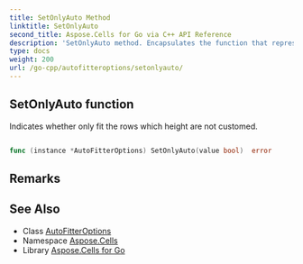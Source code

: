 ```yaml
---
title: SetOnlyAuto Method 
linktitle: SetOnlyAuto
second_title: Aspose.Cells for Go via C++ API Reference
description: 'SetOnlyAuto method. Encapsulates the function that represents setonlyauto in Go.'
type: docs
weight: 200
url: /go-cpp/autofitteroptions/setonlyauto/
---
```


## SetOnlyAuto function

Indicates whether only fit the rows which height are not customed.

```go

func (instance *AutoFitterOptions) SetOnlyAuto(value bool)  error

```

## Remarks


## See Also

* Class [AutoFitterOptions](../)
* Namespace [Aspose.Cells](../../)
* Library [Aspose.Cells for Go](../../../)
